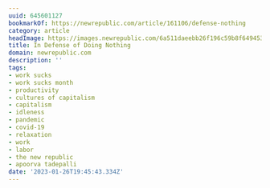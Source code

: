 ```yaml
---
uuid: 645601127
bookmarkOf: https://newrepublic.com/article/161106/defense-nothing
category: article
headImage: https://images.newrepublic.com/6a511daeebb26f196c59b8f649453b1352d55798.png?w=1200&h=630&crop=faces&fit=crop&fm=jpg
title: In Defense of Doing Nothing
domain: newrepublic.com
description: ''
tags:
- work sucks
- work sucks month
- productivity
- cultures of capitalism
- capitalism
- idleness
- pandemic
- covid-19
- relaxation
- work
- labor
- the new republic
- apoorva tadepalli
date: '2023-01-26T19:45:43.334Z'
---
```



